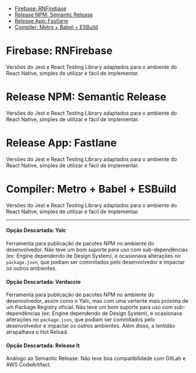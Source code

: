 - [Firebase: RNFirebase](#firebase-rnfirebase)
- [Release NPM: Semantic Release](#release-npm-semantic-release)
- [Release App: Fastlane](#release-app-fastlane)
- [Compiler: Metro + Babel + ESBuild](#compiler-metro--babel--esbuild)

# Firebase: RNFirebase

Versões do Jest e React Testing Library adaptados para o ambiente do React Native, simples de utilizar e fácil de implementar.

# Release NPM: Semantic Release

Versões do Jest e React Testing Library adaptados para o ambiente do React Native, simples de utilizar e fácil de implementar.

# Release App: Fastlane

Versões do Jest e React Testing Library adaptados para o ambiente do React Native, simples de utilizar e fácil de implementar.

# Compiler: Metro + Babel + ESBuild

Versões do Jest e React Testing Library adaptados para o ambiente do React Native, simples de utilizar e fácil de implementar.

---

<!-- omit in toc -->
#### Opção Descartada: Yalc

Ferramenta para publicação de pacotes NPM no ambiente do desenvolvedor. Não teve um bom suporte para uso com sub-dependências (ex: Engine dependendo de Design System), e ocasionava alterações no `package.json`, que podiam ser commitados pelo desenvolvedor e impactar os outros ambientes.

<!-- omit in toc -->
#### Opção Descartada: Verdaccio

Ferramenta para publicação de pacotes NPM no ambiente do desenvolvedor, assim como o Yalc, mas com uma vertente mais próxima de um Package Registry oficial. Não teve um bom suporte para uso com sub-dependências (ex: Engine dependendo de Design System), e ocasionava alterações no `package.json`, que podiam ser commitados pelo desenvolvedor e impactar os outros ambientes. Além disso, a lentidão atrapalhava o Hot Reload.

<!-- omit in toc -->
#### Opção Descartada: Release It

Análogo ao Semantic Release. Não teve boa compatibilidade com GitLab e AWS CodeArtifact.
